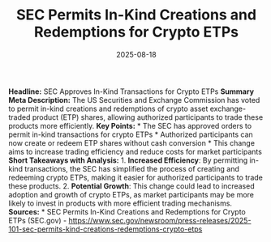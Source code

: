 ﻿---
title: '  SEC Permits In-Kind Creations and Redemptions for Crypto ETPs '
date: '2025-08-18'
category: Markets
image: "/images/generated/briefs/2025-08-18/sec-permits-inkind-creations-and-redemptions-for-crypto-et.svg"

summary: ''
slug: '  sec permits inkind creations and redemptions for crypto et'
source_urls:
- https://www.sec.gov/newsroom/press-releases/2025-101-sec-permits-kind-creations-redemptions-crypto-etps
seo:
  title: '  SEC Permits In-Kind Creations and Redemptions for Crypto ETPs | Hash n
    Hedge'
  description: ''
  keywords:
  - news
  - markets
  - brief
---

**Headline:** SEC Approves In-Kind Transactions for Crypto ETPs  **Summary Meta Description:** The US Securities and Exchange Commission has voted to permit in-kind creations and redemptions of crypto asset exchange-traded product (ETP) shares, allowing authorized participants to trade these products more efficiently.  **Key Points:**  * The SEC has approved orders to permit in-kind transactions for crypto ETPs * Authorized participants can now create or redeem ETP shares without cash conversion * This change aims to increase trading efficiency and reduce costs for market participants  **Short Takeaways with Analysis:**  1. **Increased Efficiency**: By permitting in-kind transactions, the SEC has simplified the process of creating and redeeming crypto ETPs, making it easier for authorized participants to trade these products. 2. **Potential Growth**: This change could lead to increased adoption and growth of crypto ETPs, as market participants may be more likely to invest in products with more efficient trading mechanisms.  **Sources:**  * SEC Permits In-Kind Creations and Redemptions for Crypto ETPs (SEC.gov) - https://www.sec.gov/newsroom/press-releases/2025-101-sec-permits-kind-creations-redemptions-crypto-etps 
